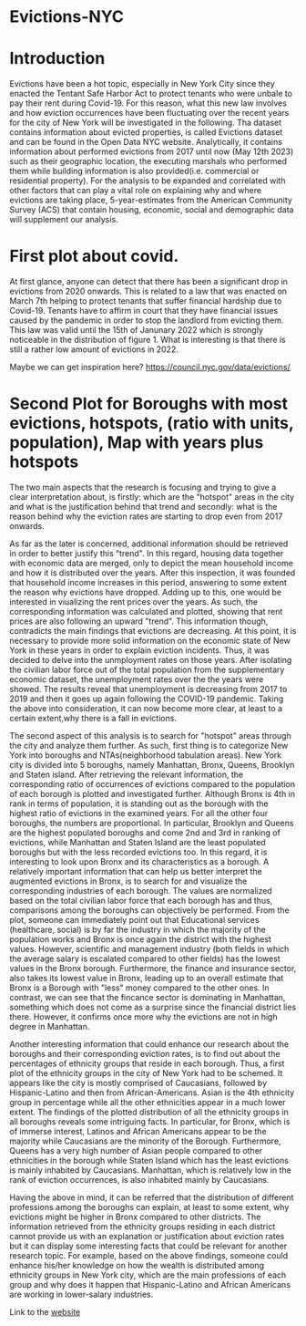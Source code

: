 # Evictions-NYC
# Introduction

Evictions have been a hot topic, especially in New York City since they enacted the Tentant Safe Harbor Act to protect tenants who were unbale to pay their rent during Covid-19. For this reason, what this new law involves and how eviction occurrences have been fluctuating over the recent years for the city of New York will be investigated in the following. Tha dataset contains information about evicted properties, is called Evictions dataset and can be found in the Open Data NYC website. Analytically, it contains information about performed evictions from 2017 until now (May 12th 2023) such as their geographic location, the executing marshals who performed them while building information is also provided(i.e. commercial or residential property). For the analysis to be expanded and correlated with other factors that can play a vital role on explaining why and where evictions are taking place, 5-year-estimates from the American Community Survey (ACS) that contain housing, economic, social and demographic data will supplement our analysis.


# First plot about covid.

At first glance, anyone can detect that there has been a significant drop in evictions from 2020 onwards. This is related to a law that was enacted on March 7th helping to protect tenants that suffer financial hardship due to Covid-19. Tenants have to affirm in court that they have financial issues caused by the pandemic in order to stop the landlord from evicting them. This law was valid until the 15th of Janunary 2022 which is strongly noticeable in the distribution of figure 1. What is interesting is that there is still a rather low amount of evictions in 2022.

Maybe we can get inspiration here? https://council.nyc.gov/data/evictions/

# Second Plot for Boroughs with most evictions, hotspots, (ratio with units, population), Map with years plus hotspots


The two main aspects that the research is focusing and trying to give a clear interpretation about, is firstly: which are the "hotspot" areas in the city and what is the justification behind that trend and secondly: what is the reason behind why the eviction rates are starting to drop even from 2017 onwards.

As far as the later is concerned, additional information should be retrieved in order to better justify this "trend". In this regard, housing data together with economic data are merged, only to depict the mean household income and how it is distributed over the years. After this inspection, it was founded that household income increases in this period, answering to some extent the reason why evictions have dropped. Adding up to this, one would be interested in viualizing the rent prices over the years. As such, the corresponding information was calculated and plotted, showing that rent prices are also following an upward "trend". This information though, contradicts the main findings that evictions are decreasing. At this point, it is necessary to provide more solid information on the economic state of New York in these years in order to explain eviction incidents. Thus, it was decided to delve into the unmployment rates on those years. After isolating the civilian labor force out of the total population from the supplementary economic dataset, the unemployment rates over the the years were showed. The results reveal that unemployment is decreasing from 2017 to 2019 and then it goes up again following the COVID-19 pandemic. Taking the above into consideration, it can now become more clear, at least to a certain extent,why there is a fall in evictions.

The second aspect of this analysis is to search for "hotspot" areas through the city and analyze them further. As such, first thing is to categorize New York into boroughs and NTAs(neighborhood tabulation areas). New York city is divided into 5 boroughs, namely Manhattan, Bronx, Queens, Brooklyn and Staten island. After retrieving the relevant information, the corresponding ratio of occurrences of evictions compared to the population of each borough is plotted and investigated further. Although Bronx is 4th in rank in terms of population, it is standing out as the borough with the highest ratio of evictions in the examined years. For all the other four boroughs, the numbers are proportional. In particular, Brooklyn and Queens are the highest populated boroughs and come 2nd and 3rd in ranking of evictions, while Manhattan and Staten Island are the least populated boroughs but with the less recorded evictions too. In this regard, it is interesting to look upon Bronx and its characteristics as a borough. A relatively important information that can help us better interpret the augmented evictions in Bronx, is to search for and visualize the corresponding industries of each borough. The values are normalized based on the total civilian labor force that each borough has and thus, comparisons among the boroughs can objectively be performed. From the plot, someone can immediately point out that Educational services (healthcare, social) is by far the industry in which the majority of the population works and Bronx is once again the district with the highest values. However, scientific and management industry (both fields in which the average salary is escalated compared to other fields) has the lowest values in the Bronx borough. Furthermore, the finance and insurance sector, also takes its lowest value in Bronx, leading up to an overall estimate that Bronx is a Borough with "less" money compared to the other ones. In contrast, we can see that the fincance sector is dominating in Manhattan, something which does not come as a surprise since the financial district lies there. However, it confirms once more why the evictions are not in high degree in Manhattan.


Another interesting information that could enhance our research about the boroughs and their corresponding eviction rates, is to find out about the percentages of ethnicity groups that reside in each borough. Thus, a first plot of the ethnicity groups in the city of New York had to be schemed. It appears like the city is mostly comprised of Caucasians, followed by Hispanic-Latino and then from African-Americans. Asian is the 4th ethnicity group in percentage while all the other ethnicities appear in a much lower extent.  The findings of the plotted distribution of all the ethnicity groups in all boroughs reveals some intriguing facts. In particular,  for Bronx, which is of immerse interest, Latinos and African Americans appear to be the majority while Caucasians are the minority of the Borough. Furthermore, Queens has a very high number of Asian people compared to other ethnicities in the borough while Staten Island which has the least evictions is mainly inhabited by Caucasians. Manhattan, which is relatively low in the rank of eviction occurrences, is also inhabited mainly by Caucasians. 

Having the above in mind, it can be referred that the distribution of different professions among the boroughs can explain, at least to some extent, why evictions might be higher in Bronx compared to other districts. The information retrieved from the ethnicity groups residing in each district cannot provide us with an explanation or justification about eviction rates but it can display some interesting facts that could be relevant for another research topic. For example, based on the above findings, someone could enhance his/her knowledge on how the wealth is distributed among ethnicity groups in New York city, which are the main professions of each group and why does it happen that Hispanic-Latino and African Americans are working in lower-salary industries.







Link to the [website](https://franziskamarie.github.io/posts/evictions-NYC)
